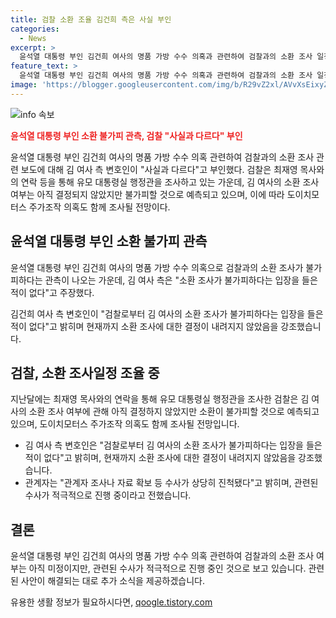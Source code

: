 ```yaml
---
title: 검찰 소환 조율 김건희 측은 사실 부인
categories:
  - News
excerpt: >
  윤석열 대통령 부인 김건희 여사의 명품 가방 수수 의혹과 관련하여 검찰과의 소환 조사 일정을 조율하고 있다는 보도에 대해 김 여사 측은 사실과 다르다고 부인했다. 변호인은 김 여사의 소환 조사가 불가피하다는 입장을 들은 적이 없다며 강조했고, 검찰은 소환 조사 여부를 아직 결정하지 않았지만, 소환될 가능성이 높다고 전했다. 또한, 김 여사의 소환 조사 시 도이치모터스 주가조작 의혹에 대해서도 조사할 전망이다.
feature_text: >
  윤석열 대통령 부인 김건희 여사의 명품 가방 수수 의혹과 관련하여 검찰과의 소환 조사 일정을 조율하고 있다는 보도에 대해 김 여사 측은 사실과 다르다고 부인했다. 변호인은 김 여사의 소환 조사가 불가피하다는 입장을 들은 적이 없다며 강조했고, 검찰은 소환 조사 여부를 아직 결정하지 않았지만, 소환될 가능성이 높다고 전했다. 또한, 김 여사의 소환 조사 시 도이치모터스 주가조작 의혹에 대해서도 조사할 전망이다.
image: 'https://blogger.googleusercontent.com/img/b/R29vZ2xl/AVvXsEixyZcFfHzMRdzZMjFBmAUKJYCLCGyLL1o632UiGVXcaFdKo_bkvkuCioo0uUKlGfBVcT3P84aROyZIXSBEx3Aw5nCQ3pTgDom1WDC4m8eifvWiAmWEEVb4x6G_l8C0QH225ldMjyaFvpxGEBGNO37VmDTDMHGhJPq73UglMfDca1-0aw/s1600/blogspot.png'
---
```


<p><img src="https://blogger.googleusercontent.com/img/b/R29vZ2xl/AVvXsEixyZcFfHzMRdzZMjFBmAUKJYCLCGyLL1o632UiGVXcaFdKo_bkvkuCioo0uUKlGfBVcT3P84aROyZIXSBEx3Aw5nCQ3pTgDom1WDC4m8eifvWiAmWEEVb4x6G_l8C0QH225ldMjyaFvpxGEBGNO37VmDTDMHGhJPq73UglMfDca1-0aw/s1600/blogspot.png" alt="info 속보" /></p>

<p><b><span style="color: #ee2323;">윤석열 대통령 부인 소환 불가피 관측, 검찰 "사실과 다르다" 부인</span></b></p>

<p>윤석열 대통령 부인 김건희 여사의 명품 가방 수수 의혹 관련하여 검찰과의 소환 조사 관련 보도에 대해 김 여사 측 변호인이 "사실과 다르다"고 부인했다. 검찰은 최재영 목사와의 연락 등을 통해 유모 대통령실 행정관을 조사하고 있는 가운데, 김 여사의 소환 조사 여부는 아직 결정되지 않았지만 불가피할 것으로 예측되고 있으며, 이에 따라 도이치모터스 주가조작 의혹도 함께 조사될 전망이다.</p>

<h2 data-ke-size="size26">윤석열 대통령 부인 소환 불가피 관측</h2>

<p>윤석열 대통령 부인 김건희 여사의 명품 가방 수수 의혹으로 검찰과의 소환 조사가 불가피하다는 관측이 나오는 가운데, 김 여사 측은 "소환 조사가 불가피하다는 입장을 들은 적이 없다"고 주장했다.</p>

<p data-ke-size="size16">김건희 여사 측 변호인이 "검찰로부터 김 여사의 소환 조사가 불가피하다는 입장을 들은 적이 없다"고 밝히며 현재까지 소환 조사에 대한 결정이 내려지지 않았음을 강조했습니다.</p>

<h2 data-ke-size="size26">검찰, 소환 조사일정 조율 중</h2>

<p>지난달에는 최재영 목사와의 연락을 통해 유모 대통령실 행정관을 조사한 검찰은 김 여사의 소환 조사 여부에 관해 아직 결정하지 않았지만 소환이 불가피할 것으로 예측되고 있으며, 도이치모터스 주가조작 의혹도 함께 조사될 전망입니다.</p>

<ul>
  <li>김 여사 측 변호인은 "검찰로부터 김 여사의 소환 조사가 불가피하다는 입장을 들은 적이 없다"고 밝히며, 현재까지 소환 조사에 대한 결정이 내려지지 않았음을 강조했습니다.</li>
  <li>관계자는 "관계자 조사나 자료 확보 등 수사가 상당히 진척됐다"고 밝히며, 관련된 수사가 적극적으로 진행 중이라고 전했습니다.</li>
</ul>

<h2 data-ke-size="size26">결론</h2>

<p>윤석열 대통령 부인 김건희 여사의 명품 가방 수수 의혹 관련하여 검찰과의 소환 조사 여부는 아직 미정이지만, 관련된 수사가 적극적으로 진행 중인 것으로 보고 있습니다. 관련된 사안이 해결되는 대로 추가 소식을 제공하겠습니다.</p>

<p data-ke-size="size16"></p>
유용한 생활 정보가 필요하시다면, <a href="https://qoogle.tistory.com" rel="dofollow">qoogle.tistory.com</a>


